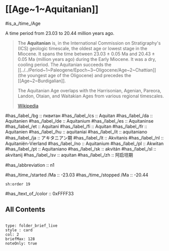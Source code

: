 # [[Age~1~Aquitanian]] 

#is_a_/time_/Age 

A time period from 23.03 to 20.44 million years ago. 

> The **Aquitanian** is, in the International Commission on Stratigraphy's (ICS) geologic timescale, the oldest age or lowest stage in the Miocene. It spans the time between 23.03 ± 0.05 Ma and 20.43 ± 0.05 Ma (million years ago) during the Early Miocene. It was a dry, cooling period. The Aquitanian succeeds the [[../../Period~1~Paleogene/Epoch~3~Oligocene/Age~2~Chattian]] (the youngest age of the Oligocene) and precedes the [[Age~2~Burdigalian]].
>
> The Aquitanian Age overlaps with the Harrisonian, Agenian, Pareora, Landon, Otaian, and Waitakian Ages from various regional timescales.
>
> [Wikipedia](https://en.wikipedia.org/wiki/Aquitanian%20(stage))

#has_/label_/bg  :: пквитан
#has_/label_/cs  :: Aquitan
#has_/label_/da  :: Aquitanien
#has_/label_/de  :: Aquitanium
#has_/label_/es  :: Aquitaninse
#has_/label_/et  :: Aquitani
#has_/label_/fi  :: Aquitan
#has_/label_/fr  :: Aquitanien
#has_/label_/hu  :: aquitaniai
#has_/label_/it  :: aquitaniano
#has_/label_/ja  :: アキタニアン期
#has_/label_/lt  :: Akvitanis
#has_/label_/nl  :: Aquitaniën-Vierland
#has_/label_/no  :: Aquitanium
#has_/label_/pl  :: Akwitan
#has_/label_/pt  :: Aquitaniano
#has_/label_/sk  :: akvitán
#has_/label_/sl  :: akvitanij
#has_/label_/sv  :: aquitan
#has_/label_/zh  :: 阿启坦期

#has_/abbreviation :: n1

#has_/time_/started /Ma :: -23.03
#has_/time_/stopped /Ma :: -20.44

    sh:order 19 

#has_/text_of_/color :: 0xFFFF33

## All Contents

```folderv
```

```ccard
type: folder_brief_live
style : card
col: 2
briefMax: 128
noteOnly: true
```


